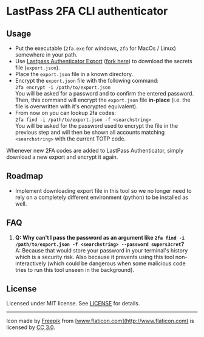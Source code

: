 # LastPass 2FA CLI authenticator

## Usage

* Put the executable (`2fa.exe` for windows, `2fa` for MacOs / Linux) somewhere in your path.
* Use [Lastpass Authenticator Export](https://github.com/dmaasland/lastpass-authenticator-export) ([fork here](https://github.com/RobThree/lastpass-authenticator-export/tree/main)) to download the secrets file (`export.json`).
* Place the `export.json` file in a known directory.
* Encrypt the `export.json` file with the following command:<br>
    `2fa encrypt -i /path/to/export.json`<br>
  You will be asked for a password and to confirm the entered password. Then, this command will encrypt the `export.json` file **in-place** (i.e. the file is overwritten with it's encrypted equivalent).
* From now on you can lookup 2fa codes:<br>
    `2fa find -i /path/to/export.json -f <searchstring>`<br>
    You will be asked for the password used to encrypt the file in the previous step and will then be shown all accounts matching `<searchstring>` with the current TOTP code.

Whenever new 2FA codes are added to LastPass Authenticator, simply download a new export and encrypt it again.

## Roadmap

* Implement downloading export file in this tool so we no longer need to rely on a completely different environment (python) to be installed as well.

## FAQ

1. **Q: Why can't I pass the password as an argument like `2fa find -i /path/to/export.json -f <searchstring> --password supers3cret`?**<br> 
  A: Because that would store your password in your terminal's history which is a security risk. Also because it prevents using this tool non-interactively (which could be dangerous when some malicious code tries to run this tool unseen in the background).

## License

Licensed under MIT license. See [LICENSE](LICENSE) for details.

---

Icon made by [Freepik](http://www.flaticon.com/authors/freepik) from [www.flaticon.com](http://www.flaticon.com) is licensed by [CC 3.0](http://creativecommons.org/licenses/by/3.0/).